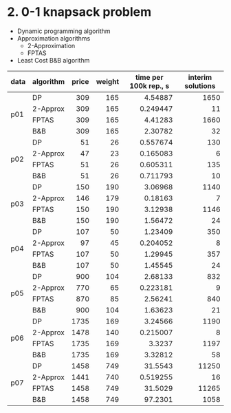 # 2. 0-1 knapsack problem

* Dynamic programming algorithm
* Approximation algorithms
    * 2-Approximation
    * FPTAS
*  Least Cost B&B algorithm

<table class="table table-bordered table-hover table-condensed">
<thead><tr><th title="Field #1">data</th>
<th title="Field #2">algorithm</th>
<th title="Field #3">price</th>
<th title="Field #4">weight</th>
<th title="Field #5">time per 100k rep., s</th>
<th title="Field #6">interim solutions</th>
</tr></thead>
<tbody><tr>
<td rowspan="4">p01</td>
<td>DP</td>
<td align="right">309</td>
<td align="right">165</td>
<td align="right">4.54887</td>
<td align="right">1650</td>
</tr>
<tr>
<td>2-Approx</td>
<td align="right">309</td>
<td align="right">165</td>
<td align="right">0.249447</td>
<td align="right">11</td>
</tr>
<tr>
<td>FPTAS</td>
<td align="right">309</td>
<td align="right">165</td>
<td align="right">4.41283</td>
<td align="right">1660</td>
</tr>
<tr>
<td>B&amp;B</td>
<td align="right">309</td>
<td align="right">165</td>
<td align="right">2.30782</td>
<td align="right">32</td>
</tr>
<tr>
<td rowspan="4">p02</td>
<td>DP</td>
<td align="right">51</td>
<td align="right">26</td>
<td align="right">0.557674</td>
<td align="right">130</td>
</tr>
<tr>
<td>2-Approx</td>
<td align="right">47</td>
<td align="right">23</td>
<td align="right">0.165083</td>
<td align="right">6</td>
</tr>
<tr>
<td>FPTAS</td>
<td align="right">51</td>
<td align="right">26</td>
<td align="right">0.605311</td>
<td align="right">135</td>
</tr>
<tr>
<td>B&amp;B</td>
<td align="right">51</td>
<td align="right">26</td>
<td align="right">0.711793</td>
<td align="right">10</td>
</tr>
<tr>
<td rowspan="4">p03</td>
<td>DP</td>
<td align="right">150</td>
<td align="right">190</td>
<td align="right">3.06968</td>
<td align="right">1140</td>
</tr>
<tr>
<td>2-Approx</td>
<td align="right">146</td>
<td align="right">179</td>
<td align="right">0.18163</td>
<td align="right">7</td>
</tr>
<tr>
<td>FPTAS</td>
<td align="right">150</td>
<td align="right">190</td>
<td align="right">3.12938</td>
<td align="right">1146</td>
</tr>
<tr>
<td>B&amp;B</td>
<td align="right">150</td>
<td align="right">190</td>
<td align="right">1.56472</td>
<td align="right">24</td>
</tr>
<tr>
<td rowspan="4">p04</td>
<td>DP</td>
<td align="right">107</td>
<td align="right">50</td>
<td align="right">1.23409</td>
<td align="right">350</td>
</tr>
<tr>
<td>2-Approx</td>
<td align="right">97</td>
<td align="right">45</td>
<td align="right">0.204052</td>
<td align="right">8</td>
</tr>
<tr>
<td>FPTAS</td>
<td align="right">107</td>
<td align="right">50</td>
<td align="right">1.29945</td>
<td align="right">357</td>
</tr>
<tr>
<td>B&amp;B</td>
<td align="right">107</td>
<td align="right">50</td>
<td align="right">1.45545</td>
<td align="right">24</td>
</tr>
<tr>
<td rowspan="4">p05</td>
<td>DP</td>
<td align="right">900</td>
<td align="right">104</td>
<td align="right">2.68133</td>
<td align="right">832</td>
</tr>
<tr>
<td>2-Approx</td>
<td align="right">770</td>
<td align="right">65</td>
<td align="right">0.223181</td>
<td align="right">9</td>
</tr>
<tr>
<td>FPTAS</td>
<td align="right">870</td>
<td align="right">85</td>
<td align="right">2.56241</td>
<td align="right">840</td>
</tr>
<tr>
<td>B&amp;B</td>
<td align="right">900</td>
<td align="right">104</td>
<td align="right">1.63623</td>
<td align="right">21</td>
</tr>
<tr>
<td rowspan="4">p06</td>
<td>DP</td>
<td align="right">1735</td>
<td align="right">169</td>
<td align="right">3.24566</td>
<td align="right">1190</td>
</tr>
<tr>
<td>2-Approx</td>
<td align="right">1478</td>
<td align="right">140</td>
<td align="right">0.215007</td>
<td align="right">8</td>
</tr>
<tr>
<td>FPTAS</td>
<td align="right">1735</td>
<td align="right">169</td>
<td align="right">3.3237</td>
<td align="right">1197</td>
</tr>
<tr>
<td>B&amp;B</td>
<td align="right">1735</td>
<td align="right">169</td>
<td align="right">3.32812</td>
<td align="right">58</td>
</tr>
<tr>
<td rowspan="4">p07</td>
<td>DP</td>
<td align="right">1458</td>
<td align="right">749</td>
<td align="right">31.5543</td>
<td align="right">11250</td>
</tr>
<tr>
<td>2-Approx</td>
<td align="right">1441</td>
<td align="right">740</td>
<td align="right">0.519255</td>
<td align="right">16</td>
</tr>
<tr>
<td>FPTAS</td>
<td align="right">1458</td>
<td align="right">749</td>
<td align="right">31.5029</td>
<td align="right">11265</td>
</tr>
<tr>
<td>B&amp;B</td>
<td align="right">1458</td>
<td align="right">749</td>
<td align="right">97.2301</td>
<td align="right">1058</td>
</tr>
</tbody></table>